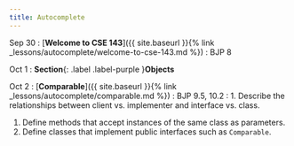 ```yaml
---
title: Autocomplete
---
```


Sep 30
: [**Welcome to CSE 143**]({{ site.baseurl }}{% link _lessons/autocomplete/welcome-to-cse-143.md %})
  : BJP 8

Oct 1
: **Section**{: .label .label-purple }**Objects**

Oct 2
: [**Comparable**]({{ site.baseurl }}{% link _lessons/autocomplete/comparable.md %})
  : BJP 9.5, 10.2
: 1. Describe the relationships between client vs. implementer and interface vs. class.
  1. Define methods that accept instances of the same class as parameters.
  1. Define classes that implement public interfaces such as `Comparable`.
